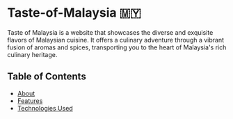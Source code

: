# Taste-of-Malaysia 🇲🇾

Taste of Malaysia is a website that showcases the diverse and exquisite flavors of Malaysian cuisine. It offers a culinary adventure through a vibrant fusion of aromas and spices, transporting you to the heart of Malaysia's rich culinary heritage.

## Table of Contents
- [About](#about)
- [Features](#features)
- [Technologies Used](#technologies-used)
